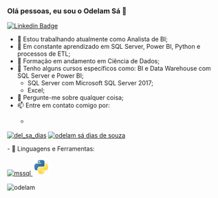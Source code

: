 ### Olá pessoas, eu sou o Odelam Sá 👋

[![Linkedin Badge](https://img.shields.io/badge/-LinkedIn-blue?style=flat-square&logo=Linkedin&logoColor=white&link=https://www.linkedin.com/in/odelam-sa-dias-de-souza/)](https://www.linkedin.com/in/odelam-sa-dias-de-souza/)

 - 🔭 Estou trabalhando atualmente como Analista de BI;
 - 🌱 Em constante aprendizado em SQL Server, Power BI, Python e processos de ETL;
 - 👯 Formação em andamento em Ciência de Dados;
 - 🤔 Tenho alguns cursos específicos como: BI e Data Warehouse com SQL Server e Power BI;
      - SQL Server com Microsoft SQL Server 2017;
      - Excel;
 - 💬 Pergunte-me sobre qualquer coisa;
 - 📫 Entre em contato comigo por:
      - <p align="left">
<a href="https://twitter.com/del_sa_dias" target="blank"><img align="center" src="https://cdn.jsdelivr.net/npm/simple-icons@3.0.1/icons/twitter.svg" alt="del_sa_dias" height="30" width="40" /></a>
<a href="https://linkedin.com/in/odelam sá dias de souza" target="blank"><img align="center" src="https://cdn.jsdelivr.net/npm/simple-icons@3.0.1/icons/linkedin.svg" alt="odelam sá dias de souza" height="30" width="40" /></a>
</p>
- 📄 Linguagens e Ferramentas:
<p align="left"> <a href="https://www.microsoft.com/en-us/sql-server" target="_blank"> <img src="https://cdn.worldvectorlogo.com/logos/microsoft-sql-server.svg" alt="mssql" width="40" height="40"/> </a> <a href="https://www.python.org" target="_blank"> <img src="https://raw.githubusercontent.com/devicons/devicon/master/icons/python/python-original.svg" alt="python" width="40" height="40"/> </a> </p>
     
<p><img align="center" src="https://github-readme-stats.vercel.app/api/top-langs?username=odelam&show_icons=true&locale=en&layout=compact" alt="odelam" /></p>

 
